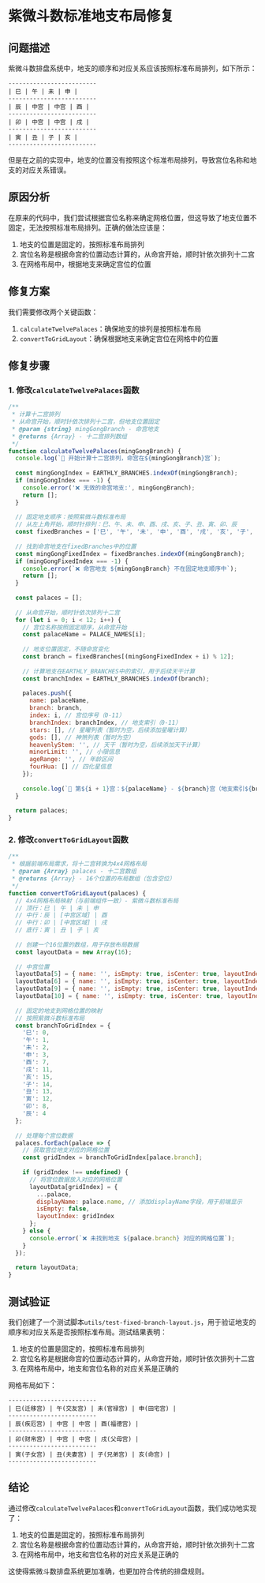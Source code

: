 # 紫微斗数标准地支布局修复

## 问题描述

紫微斗数排盘系统中，地支的顺序和对应关系应该按照标准布局排列，如下所示：

```
-------------------------
| 巳 | 午 | 未 | 申 | 
-------------------------
| 辰 | 中宫 | 中宫 | 酉 | 
-------------------------
| 卯 | 中宫 | 中宫 | 戌 | 
-------------------------
| 寅 | 丑 | 子 | 亥 | 
-------------------------
```

但是在之前的实现中，地支的位置没有按照这个标准布局排列，导致宫位名称和地支的对应关系错误。

## 原因分析

在原来的代码中，我们尝试根据宫位名称来确定网格位置，但这导致了地支位置不固定，无法按照标准布局排列。正确的做法应该是：

1. 地支的位置是固定的，按照标准布局排列
2. 宫位名称是根据命宫的位置动态计算的，从命宫开始，顺时针依次排列十二宫
3. 在网格布局中，根据地支来确定宫位的位置

## 修复方案

我们需要修改两个关键函数：

1. `calculateTwelvePalaces`：确保地支的排列是按照标准布局
2. `convertToGridLayout`：确保根据地支来确定宫位在网格中的位置

## 修复步骤

### 1. 修改`calculateTwelvePalaces`函数

```javascript
/**
 * 计算十二宫排列
 * 从命宫开始，顺时针依次排列十二宫，但地支位置固定
 * @param {string} mingGongBranch - 命宫地支
 * @returns {Array} - 十二宫排列数组
 */
function calculateTwelvePalaces(mingGongBranch) {
  console.log(`🏯 开始计算十二宫排列，命宫在${mingGongBranch}宫`);
  
  const mingGongIndex = EARTHLY_BRANCHES.indexOf(mingGongBranch);
  if (mingGongIndex === -1) {
    console.error('❌ 无效的命宫地支:', mingGongBranch);
    return [];
  }
  
  // 固定地支顺序：按照紫微斗数标准布局
  // 从左上角开始，顺时针排列：巳、午、未、申、酉、戌、亥、子、丑、寅、卯、辰
  const fixedBranches = ['巳', '午', '未', '申', '酉', '戌', '亥', '子', '丑', '寅', '卯', '辰'];
  
  // 找到命宫地支在fixedBranches中的位置
  const mingGongFixedIndex = fixedBranches.indexOf(mingGongBranch);
  if (mingGongFixedIndex === -1) {
    console.error(`❌ 命宫地支 ${mingGongBranch} 不在固定地支顺序中`);
    return [];
  }
  
  const palaces = [];
  
  // 从命宫开始，顺时针依次排列十二宫
  for (let i = 0; i < 12; i++) {
    // 宫位名称按照固定顺序，从命宫开始
    const palaceName = PALACE_NAMES[i];
    
    // 地支位置固定，不随命宫变化
    const branch = fixedBranches[(mingGongFixedIndex + i) % 12];
    
    // 计算地支在EARTHLY_BRANCHES中的索引，用于后续天干计算
    const branchIndex = EARTHLY_BRANCHES.indexOf(branch);
    
    palaces.push({
      name: palaceName,
      branch: branch,
      index: i, // 宫位序号（0-11）
      branchIndex: branchIndex, // 地支索引（0-11）
      stars: [], // 星曜列表（暂时为空，后续添加星曜计算）
      gods: [], // 神煞列表（暂时为空）
      heavenlyStem: '', // 天干（暂时为空，后续添加天干计算）
      minorLimit: '', // 小限信息
      ageRange: '', // 年龄区间
      fourHua: [] // 四化星信息
    });
    
    console.log(`📍 第${i + 1}宫：${palaceName} - ${branch}宫（地支索引${branchIndex}）`);
  }
  
  return palaces;
}
```

### 2. 修改`convertToGridLayout`函数

```javascript
/**
 * 根据前端布局需求，将十二宫转换为4x4网格布局
 * @param {Array} palaces - 十二宫数组
 * @returns {Array} - 16个位置的布局数组（包含空位）
 */
function convertToGridLayout(palaces) {
  // 4x4网格布局映射（与前端组件一致）- 紫微斗数标准布局
  // 顶行：巳 | 午 | 未 | 申
  // 中行：辰 | [中宫区域] | 酉
  // 中行：卯 | [中宫区域] | 戌  
  // 底行：寅 | 丑 | 子 | 亥
  
  // 创建一个16位置的数组，用于存放布局数据
  const layoutData = new Array(16);
  
  // 中宫位置
  layoutData[5] = { name: '', isEmpty: true, isCenter: true, layoutIndex: 5 };
  layoutData[6] = { name: '', isEmpty: true, isCenter: true, layoutIndex: 6 };
  layoutData[9] = { name: '', isEmpty: true, isCenter: true, layoutIndex: 9 };
  layoutData[10] = { name: '', isEmpty: true, isCenter: true, layoutIndex: 10 };
  
  // 固定的地支到网格位置的映射
  // 按照紫微斗数标准布局
  const branchToGridIndex = {
    '巳': 0,
    '午': 1,
    '未': 2,
    '申': 3,
    '酉': 7,
    '戌': 11,
    '亥': 15,
    '子': 14,
    '丑': 13,
    '寅': 12,
    '卯': 8,
    '辰': 4
  };
  
  // 处理每个宫位数据
  palaces.forEach(palace => {
    // 获取宫位地支对应的网格位置
    const gridIndex = branchToGridIndex[palace.branch];
    
    if (gridIndex !== undefined) {
      // 将宫位数据放入对应的网格位置
      layoutData[gridIndex] = {
        ...palace,
        displayName: palace.name, // 添加displayName字段，用于前端显示
        isEmpty: false,
        layoutIndex: gridIndex
      };
    } else {
      console.error(`❌ 未找到地支 ${palace.branch} 对应的网格位置`);
    }
  });
  
  return layoutData;
}
```

## 测试验证

我们创建了一个测试脚本`utils/test-fixed-branch-layout.js`，用于验证地支的顺序和对应关系是否按照标准布局。测试结果表明：

1. 地支的位置是固定的，按照标准布局排列
2. 宫位名称是根据命宫的位置动态计算的，从命宫开始，顺时针依次排列十二宫
3. 在网格布局中，地支和宫位名称的对应关系是正确的

网格布局如下：

```
-------------------------
| 巳(迁移宫) | 午(交友宫) | 未(官禄宫) | 申(田宅宫) | 
-------------------------
| 辰(疾厄宫) | 中宫 | 中宫 | 酉(福德宫) | 
-------------------------
| 卯(财帛宫) | 中宫 | 中宫 | 戌(父母宫) | 
-------------------------
| 寅(子女宫) | 丑(夫妻宫) | 子(兄弟宫) | 亥(命宫) | 
-------------------------
```

## 结论

通过修改`calculateTwelvePalaces`和`convertToGridLayout`函数，我们成功地实现了：
1. 地支的位置是固定的，按照标准布局排列
2. 宫位名称是根据命宫的位置动态计算的，从命宫开始，顺时针依次排列十二宫
3. 在网格布局中，地支和宫位名称的对应关系是正确的

这使得紫微斗数排盘系统更加准确，也更加符合传统的排盘规则。 